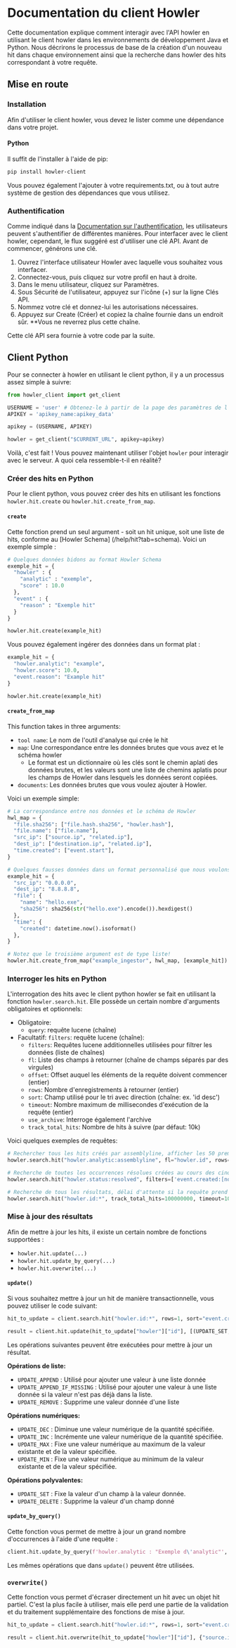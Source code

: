 # Documentation du client Howler

Cette documentation explique comment interagir avec l'API howler en utilisant le client howler dans les environnements de développement Java et Python. Nous décrirons le processus de base de la création d'un nouveau hit dans chaque environnement ainsi que la recherche dans howler des hits correspondant à votre requête.

## Mise en route

### Installation

Afin d'utiliser le client howler, vous devez le lister comme une dépendance dans votre projet.

#### **Python**

Il suffit de l'installer à l'aide de pip:

```bash
pip install howler-client
```

Vous pouvez également l'ajouter à votre requirements.txt, ou à tout autre système de gestion des dépendances que vous utilisez.

### Authentification

Comme indiqué dans la [Documentation sur l'authentification](/help/auth), les utilisateurs peuvent s'authentifier de différentes manières. Pour interfacer avec le client howler, cependant, le flux suggéré est d'utiliser une clé API. Avant de commencer, générons une clé.

1. Ouvrez l'interface utilisateur Howler avec laquelle vous souhaitez vous interfacer.
2. Connectez-vous, puis cliquez sur votre profil en haut à droite.
3. Dans le menu utilisateur, cliquez sur Paramètres.
4. Sous Sécurité de l'utilisateur, appuyez sur l'icône (+) sur la ligne Clés API.
5. Nommez votre clé et donnez-lui les autorisations nécessaires.
6. Appuyez sur Create (Créer) et copiez la chaîne fournie dans un endroit sûr. \*\*Vous ne reverrez plus cette chaîne.

Cette clé API sera fournie à votre code par la suite.

## Client Python

Pour se connecter à howler en utilisant le client python, il y a un processus assez simple à suivre:

```python
from howler_client import get_client

USERNAME = 'user' # Obtenez-le à partir de la page des paramètres de l'utilisateur de l'interface utilisateur de Howler.
APIKEY = 'apikey_name:apikey_data'

apikey = (USERNAME, APIKEY)

howler = get_client("$CURRENT_URL", apikey=apikey)
```

Voilà, c'est fait ! Vous pouvez maintenant utiliser l'objet `howler` pour interagir avec le serveur. A quoi cela ressemble-t-il en réalité?

### Créer des hits en Python

Pour le client python, vous pouvez créer des hits en utilisant les fonctions `howler.hit.create` ou `howler.hit.create_from_map`.

#### `create`

Cette fonction prend un seul argument - soit un hit unique, soit une liste de hits, conforme au [Howler Schema] (/help/hit?tab=schema). Voici un exemple simple :

```python
# Quelques données bidons au format Howler Schema
exemple_hit = {
  "howler" : {
    "analytic" : "exemple",
    "score" : 10.0
  },
  "event" : {
    "reason" : "Exemple hit"
  }
}

howler.hit.create(example_hit)
```

Vous pouvez également ingérer des données dans un format plat :

```python
example_hit = {
  "howler.analytic": "example",
  "howler.score": 10.0,
  "event.reason": "Example hit"
}

howler.hit.create(example_hit)
```

#### `create_from_map`

This function takes in three arguments:

- `tool name`: Le nom de l'outil d'analyse qui crée le hit
- `map`: Une correspondance entre les données brutes que vous avez et le schéma howler
  - Le format est un dictionnaire où les clés sont le chemin aplati des données brutes, et les valeurs sont une liste de chemins aplatis pour les champs de Howler dans lesquels les données seront copiées.
- `documents`: Les données brutes que vous voulez ajouter à Howler.

Voici un exemple simple:

```python
# La correspondance entre nos données et le schéma de Howler
hwl_map = {
  "file.sha256": ["file.hash.sha256", "howler.hash"],
  "file.name": ["file.name"],
  "src_ip": ["source.ip", "related.ip"],
  "dest_ip": ["destination.ip", "related.ip"],
  "time.created": ["event.start"],
}

# Quelques fausses données dans un format personnalisé que nous voulons ajouter à howler
example_hit = {
  "src_ip": "0.0.0.0",
  "dest_ip": "8.8.8.8",
  "file": {
    "name": "hello.exe",
    "sha256": sha256(str("hello.exe").encode()).hexdigest()
  },
  "time": {
    "created": datetime.now().isoformat()
  },
}

# Notez que le troisième argument est de type liste!
howler.hit.create_from_map("example_ingestor", hwl_map, [example_hit])
```

### Interroger les hits en Python

L'interrogation des hits avec le client python howler se fait en utilisant la fonction `howler.search.hit`. Elle possède un certain nombre d'arguments obligatoires et optionnels:

- Obligatoire:
  - `query`: requête lucene (chaîne)
- Facultatif: `filters`: requête lucene (chaîne):
  - `filters`: Requêtes lucene additionnelles utilisées pour filtrer les données (liste de chaînes)
  - `fl`: Liste des champs à retourner (chaîne de champs séparés par des virgules)
  - `offset`: Offset auquel les éléments de la requête doivent commencer (entier)
  - `rows`: Nombre d'enregistrements à retourner (entier)
  - `sort`: Champ utilisé pour le tri avec direction (chaîne: ex. 'id desc')
  - `timeout`: Nombre maximum de millisecondes d'exécution de la requête (entier)
  - `use_archive`: Interroge également l'archive
  - `track_total_hits`: Nombre de hits à suivre (par défaut: 10k)

Voici quelques exemples de requêtes:

```python
# Rechercher tous les hits créés par assemblyline, afficher les 50 premiers et ne renvoyer que leurs identifiants.
howler.search.hit("howler.analytic:assemblyline", fl="howler.id", rows=50)

# Recherche de toutes les occurrences résolues créées au cours des cinq derniers jours, avec indication de leur identifiant et de l'analyste qui les a créées. N'en afficher que dix, décalés de 40
howler.search.hit("howler.status:resolved", filters=['event.created:[now-5d TO now]'] fl="howler.id,howler.analytic", rows=10, offset=40)

# Recherche de tous les résultats, délai d'attente si la requête prend plus de 100 ms
howler.search.hit("howler.id:*", track_total_hits=100000000, timeout=100, use_archive=True)
```

### Mise à jour des résultats

Afin de mettre à jour les hits, il existe un certain nombre de fonctions supportées :

- `howler.hit.update(...)`
- `howler.hit.update_by_query(...)`
- `howler.hit.overwrite(...)`

#### `update()`

Si vous souhaitez mettre à jour un hit de manière transactionnelle, vous pouvez utiliser le code suivant:

```python
hit_to_update = client.search.hit("howler.id:*", rows=1, sort="event.created desc")["items"][0]

result = client.hit.update(hit_to_update["howler"]["id"], [(UPDATE_SET, "howler.score", hit_to_update["howler"]["score"] + 100)])
```

Les opérations suivantes peuvent être exécutées pour mettre à jour un résultat.

**Opérations de liste:**

- `UPDATE_APPEND` : Utilisé pour ajouter une valeur à une liste donnée
- `UPDATE_APPEND_IF_MISSING` : Utilisé pour ajouter une valeur à une liste donnée si la valeur n'est pas déjà dans la liste.
- `UPDATE_REMOVE` : Supprime une valeur donnée d'une liste

**Opérations numériques:**

- `UPDATE_DEC` : Diminue une valeur numérique de la quantité spécifiée.
- `UPDATE_INC` : Incrémente une valeur numérique de la quantité spécifiée.
- `UPDATE_MAX` : Fixe une valeur numérique au maximum de la valeur existante et de la valeur spécifiée.
- `UPDATE_MIN` : Fixe une valeur numérique au minimum de la valeur existante et de la valeur spécifiée.

**Opérations polyvalentes:**

- `UPDATE_SET` : Fixe la valeur d'un champ à la valeur donnée.
- `UPDATE_DELETE` : Supprime la valeur d'un champ donné

#### `update_by_query()`

Cette fonction vous permet de mettre à jour un grand nombre d'occurrences à l'aide d'une requête :

```python
client.hit.update_by_query(f'howler.analytic : "Exemple d\'analytic"', [(UPDATE_INC, "howler.score", 100)])
```

Les mêmes opérations que dans `update()` peuvent être utilisées.

### `overwrite()`

Cette fonction vous permet d'écraser directement un hit avec un objet hit partiel. C'est la plus facile à utiliser, mais elle perd une partie de la validation et du traitement supplémentaire des fonctions de mise à jour.

```python
hit_to_update = client.search.hit("howler.id:*", rows=1, sort="event.created desc")["items"][0]

result = client.hit.overwrite(hit_to_update["howler"]["id"], {"source.ip" : "127.0.0.1", “destination.ip” : "8.8.8.8"})
```
